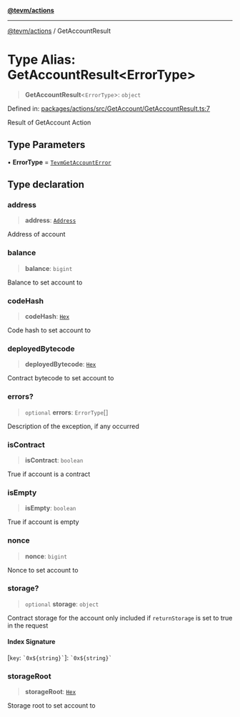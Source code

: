 [**@tevm/actions**](../README.md)

***

[@tevm/actions](../globals.md) / GetAccountResult

# Type Alias: GetAccountResult\<ErrorType\>

> **GetAccountResult**\<`ErrorType`\>: `object`

Defined in: [packages/actions/src/GetAccount/GetAccountResult.ts:7](https://github.com/evmts/tevm-monorepo/blob/main/packages/actions/src/GetAccount/GetAccountResult.ts#L7)

Result of GetAccount Action

## Type Parameters

• **ErrorType** = [`TevmGetAccountError`](TevmGetAccountError.md)

## Type declaration

### address

> **address**: [`Address`](Address.md)

Address of account

### balance

> **balance**: `bigint`

Balance to set account to

### codeHash

> **codeHash**: [`Hex`](Hex.md)

Code hash to set account to

### deployedBytecode

> **deployedBytecode**: [`Hex`](Hex.md)

Contract bytecode to set account to

### errors?

> `optional` **errors**: `ErrorType`[]

Description of the exception, if any occurred

### isContract

> **isContract**: `boolean`

True if account is a contract

### isEmpty

> **isEmpty**: `boolean`

True if account is empty

### nonce

> **nonce**: `bigint`

Nonce to set account to

### storage?

> `optional` **storage**: `object`

Contract storage for the account
only included if `returnStorage` is set to true in the request

#### Index Signature

\[`key`: `` `0x${string}` ``\]: `` `0x${string}` ``

### storageRoot

> **storageRoot**: [`Hex`](Hex.md)

Storage root to set account to
